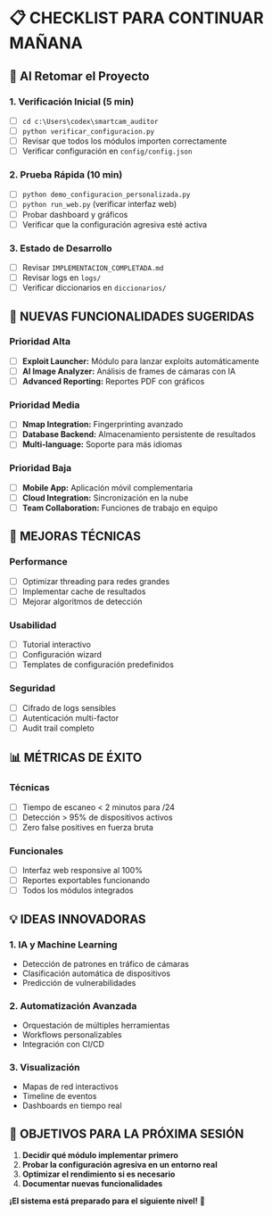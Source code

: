 
# 📋 CHECKLIST PARA CONTINUAR MAÑANA

## 🔄 Al Retomar el Proyecto

### 1. Verificación Inicial (5 min)
- [ ] `cd c:\Users\codex\smartcam_auditor`
- [ ] `python verificar_configuracion.py`
- [ ] Revisar que todos los módulos importen correctamente
- [ ] Verificar configuración en `config/config.json`

### 2. Prueba Rápida (10 min)
- [ ] `python demo_configuracion_personalizada.py`
- [ ] `python run_web.py` (verificar interfaz web)
- [ ] Probar dashboard y gráficos
- [ ] Verificar que la configuración agresiva esté activa

### 3. Estado de Desarrollo
- [ ] Revisar `IMPLEMENTACION_COMPLETADA.md`
- [ ] Revisar logs en `logs/`
- [ ] Verificar diccionarios en `diccionarios/`

## 🚀 NUEVAS FUNCIONALIDADES SUGERIDAS

### Prioridad Alta
- [ ] **Exploit Launcher:** Módulo para lanzar exploits automáticamente
- [ ] **AI Image Analyzer:** Análisis de frames de cámaras con IA
- [ ] **Advanced Reporting:** Reportes PDF con gráficos

### Prioridad Media
- [ ] **Nmap Integration:** Fingerprinting avanzado
- [ ] **Database Backend:** Almacenamiento persistente de resultados
- [ ] **Multi-language:** Soporte para más idiomas

### Prioridad Baja
- [ ] **Mobile App:** Aplicación móvil complementaria
- [ ] **Cloud Integration:** Sincronización en la nube
- [ ] **Team Collaboration:** Funciones de trabajo en equipo

## 🔧 MEJORAS TÉCNICAS

### Performance
- [ ] Optimizar threading para redes grandes
- [ ] Implementar cache de resultados
- [ ] Mejorar algoritmos de detección

### Usabilidad
- [ ] Tutorial interactivo
- [ ] Configuración wizard
- [ ] Templates de configuración predefinidos

### Seguridad
- [ ] Cifrado de logs sensibles
- [ ] Autenticación multi-factor
- [ ] Audit trail completo

## 📊 MÉTRICAS DE ÉXITO

### Técnicas
- [ ] Tiempo de escaneo < 2 minutos para /24
- [ ] Detección > 95% de dispositivos activos
- [ ] Zero false positives en fuerza bruta

### Funcionales
- [ ] Interfaz web responsive al 100%
- [ ] Reportes exportables funcionando
- [ ] Todos los módulos integrados

## 💡 IDEAS INNOVADORAS

### 1. IA y Machine Learning
- Detección de patrones en tráfico de cámaras
- Clasificación automática de dispositivos
- Predicción de vulnerabilidades

### 2. Automatización Avanzada
- Orquestación de múltiples herramientas
- Workflows personalizables
- Integración con CI/CD

### 3. Visualización
- Mapas de red interactivos
- Timeline de eventos
- Dashboards en tiempo real

## 🎯 OBJETIVOS PARA LA PRÓXIMA SESIÓN

1. **Decidir qué módulo implementar primero**
2. **Probar la configuración agresiva en un entorno real**
3. **Optimizar el rendimiento si es necesario**
4. **Documentar nuevas funcionalidades**

**¡El sistema está preparado para el siguiente nivel!** 🚀
